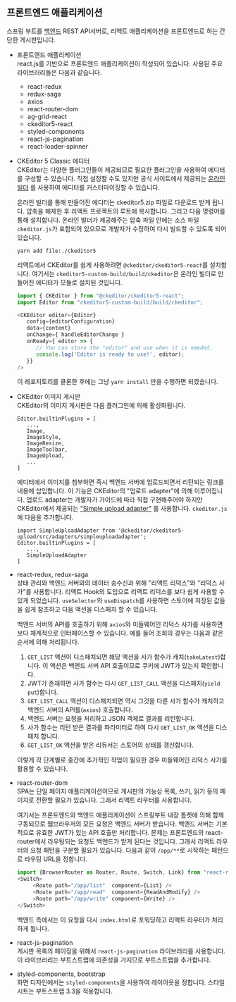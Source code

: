 ## 프론트엔드 애플리케이션

스프링 부트를 [백엔드](https://github.com/boyd-dev/SimpleSpringBootBoard) REST API서버로, 리액트 애플리케이션을 프론트엔드로 하는 간단한 게시판입니다. 
  
* 프론트엔드 애플리케이션  
  react.js를 기반으로 프론트엔드 애플리케이션이 작성되어 있습니다. 사용된 주요 라이브러리들은 다음과 같습니다.
  
  - react-redux
  - redux-saga
  - axios
  - react-router-dom
  - ag-grid-react
  - ckeditor5-react
  - styled-components
  - react-js-pagination
  - react-loader-spinner  
  

* CKEditor 5 Classic 에디터  
  CKEditor는 다양한 플러그인들이 제공되므로 필요한 플러그인을 사용하여 에디터를 구성할 수 있습니다. 직접 설정할 수도 있지만 
  공식 사이트에서 제공되는 [온라인 빌더](https://ckeditor.com/ckeditor-5/online-builder/) 를 사용하여 에디터를 
  커스터마이징할 수 있습니다.
  
  온라인 빌더를 통해 만들어진 에디터는 ckeditor5.zip 파일로 다운로드 받게 됩니다. 압축을 해제한 후 리액트 프로젝트의 루트에 복사합니다. 그리고 다음 명령어를 통해 설치합니다.
  온라인 빌더가 제공해주는 압축 파일 안에는 소스 파일 `ckeditor.js`가 포함되어 있으므로 개발자가 수정하여 다시 빌드할 수 
  있도록 되어 있습니다.

   ```
   yarn add file:./ckeditor5
   ```
   리액트에서 CKEditor를 쉽게 사용하려면 `@ckeditor/ckeditor5-react`를 설치합니다. 
   여기서는 `ckeditor5-custom-build/build/ckeditor`은 온라인 빌더로 만들어진 에디터가 모듈로 설치된 것입니다.

   ```javascript
   import { CKEditor } from "@ckeditor/ckeditor5-react";
   import Editor from "ckeditor5-custom-build/build/ckeditor";

   <CKEditor editor={Editor}
      config={editorConfiguration}
      data={content}
      onChange={ handleEditorChange }
      onReady={ editor => {
         // You can store the "editor" and use when it is needed.
         console.log('Editor is ready to use!', editor);
      }}
  />
  ```
  이 레포지토리를 클론한 후에는 그냥 `yarn install` 만을 수행하면 되겠습니다.

* CKEditor 이미지 게시판    
  CKEditor의 이미지 게시판은 다음 플러그인에 의해 활성화됩니다. 
  ```
  Editor.builtinPlugins = [
     ...,
     Image,
     ImageStyle,
     ImageResize,
     ImageToolbar,
     ImageUpload,
     ...
  ]
  ```
  에디터에서 이미지를 첨부하면 즉시 백엔드 서버에 업로드되면서 리턴되는 링크를 내용에 삽입합니다. 이 기능은 CKEditor의 "업로드 adapter"에 의해 이루어집니다. 
  업로드 adapter는 개발자가 가이드에 따라 직접 구현해주어야 하지만 CKEditor에서 제공되는 ["Simple upload adapter"](https://ckeditor.com/docs/ckeditor5/latest/features/image-upload/simple-upload-adapter.html) 를 사용합니다. 
  `ckeditor.js`에 다음을 추가합니다.
  
   ```
   import SimpleUploadAdapter from '@ckeditor/ckeditor5-upload/src/adapters/simpleuploadadapter';
   Editor.builtinPlugins = [
      ...,
      SimpleUploadAdapter
   ]
   ```  

* react-redux, redux-saga  
  상태 관리와 백엔드 서버와의 데이터 송수신과 위해 "리액트 리덕스"와 "리덕스 사가"를 사용합니다. 리액트 Hook의 도입으로 리액트 리덕스를 보다 쉽게 사용할 수 있게 되었습니다.
  `useSelector`와 `useDispatch`를 사용하면 스토어에 저장된 값들을 쉽게 참조하고 다음 액션을 디스패치 할 수 있습니다.
  
  백엔드 서버의 API를 호출하기 위해 `axios`와 미들웨어인 리덕스 사가를 사용하면 보다 체계적으로 인터페이스할 수 있습니다. 예를 들어
조회의 경우는 다음과 같은 순서에 의해 처리됩니다.  
  
  
  1. `GET_LIST` 액션이 디스패치되면 해당 액션을 사가 함수가 캐치(`takeLatest`)합니다. 이 액션은 백엔드 서버 API 호출이므로 쿠키에 JWT가 있는지 확인합니다.
  2. JWT가 존재하면 사가 함수는 다시 `GET_LIST_CALL` 액션을 디스패치(`yield put`)합니다. 
  3. `GET_LIST_CALL` 액션이 디스패치되면 역시 그것을 다른 사가 함수가 캐치하고 백엔드 서버의 API를(`axios`) 호출합니다.
  4. 백엔드 서버는 요청을 처리하고 JSON 객체로 결과를 리턴합니다.
  5. 사가 함수는 리턴 받은 결과를 파라미터로 하여 다시 `GET_LIST_OK` 액션을 디스패치 합니다.
  6. `GET_LIST_OK` 액션을 받은 리듀서는 스토어의 상태를 갱신합니다.
  
  이렇게 각 단계별로 중간에 추가적인 작업이 필요한 경우 미들웨어인 리덕스 사가를 활용할 수 있습니다.


* react-router-dom  
  SPA는 단일 페이지 애플리케이션이므로 게시판의 기능상 목록, 쓰기, 읽기 등의 페이지로 전환할 필요가 있습니다. 그래서 리액트 라우터를 사용합니다.
  
  여기서는 프론트엔드와 백엔드 애플리케이션이 스프링부트 내장 톰켓에 의해 함께 구동되므로 웹브라우저의 모든 요청은 백엔드 서버가 받습니다. 백엔드 서버는 기본적으로 유효한 JWT가 있는 API 호출만 처리합니다.
  문제는 프론트엔드의 react-router에서 라우팅되는 요청도 백엔드가 받게 된다는 것입니다. 그래서 리액트 라우터의 요청 패턴을 구분할 필요가 있습니다. 다음과 같이 
  `/app/**`로 시작하는 패턴으로 라우팅 URL을 정합니다. 
  
   ```javascript
   import {BrowserRouter as Router, Route, Switch, Link} from "react-router-dom";
   <Switch>
        <Route path="/app/list"  component={List} />
        <Route path="/app/read"  component={ReadAndModify} />
        <Route path="/app/write" component={Write} />
   </Switch>
   ```
   백엔드 측에서는 이 요청을 다시 `index.html`로 포워딩하고 리액트 라우터가 처리하게 됩니다.  


* react-js-pagination  
  게시판 목록의 페이징을 위해서 `react-js-pagination` 라이브러리를 사용합니다. 이 라이브러리는 부트스트랩에 의존성을 가지므로 부트스트랩을 추가합니다.  
  

* styled-components, bootstrap  
  화면 디자인에서는 `styled-components`을 사용하여 레이아웃을 정합니다. 스타일시트는 부트스트랩 3.3을 적용합니다.

  
